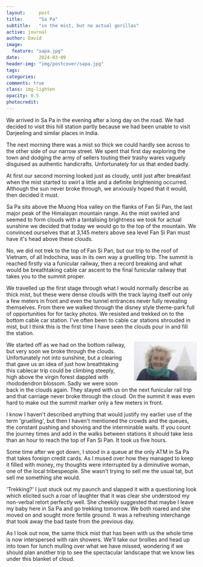 ```yaml
---
layout:     post
title:      "Sa Pa"
subtitle:   "in the mist, but no actual gorillas"
active: journal
author: David
image:
  feature: "sapa.jpg"
date:       2024-03-09
header-img: "img/postcover/sapa.jpg"
tags: 
categories: 
comments: true
class: img-lighten 
opacity: 0.5
photocredit:
---
```


We arrived in Sa Pa in the evening after a long day on the road. We had decided to visit this hill station partly because we had been unable to visit Darjeeling and similar places in India.

The next morning there was a mist so thick we could hardly see across to the other side of our narrow street. We spent that first day exploring the town and dodging the army of sellers touting their trashy wares vaguely disguised as authentic handicrafts. Unfortunately for us that ended badly.

At first our second morning looked just as cloudy, until just after breakfast when the mist started to swirl a little and a definite brightening occurred. Although the sun never broke through, we anxiously hoped that it would, then decided it must.

Sa Pa sits above the Muong Hoa valley on the flanks of Fan Si Pan, the last major peak of the Himalayan mountain range. As the mist swirled and seemed to form clouds with a tantalising brightness we took for actual sunshine we decided that today we would go to the top of the mountain. We convinced ourselves that at 3,145 meters above sea level Fan Si Pan must have it's head above these clouds.

No, we did not trek to the top of Fan Si Pan, but our trip to the roof of Vietnam, of all Indochina, was in its own way a gruelling trip. The summit is reached firstly via a funicular railway, then a record breaking and what would be breathtaking cable car ascent to the final funicular railway that takes you to the summit proper.

We travelled up the first stage through what I would normally describe as thick mist, but these were dense clouds with the track laying itself out only a few meters in front and even the tunnel entrances never fully revealing themselves. From there we walked through the disney style theme-park full of opportunities for for tacky photos. We resisted and trekked on to the bottom cable car station. I've often been to cable car stations shrouded in mist, but I think this is the first time I have seen the clouds pour in and fill the station.

<style>
img {
  float: right;
  margin: 0px 0px 15px 20px;
  width: 33%
}
</style> 
<img src="/img/postbody/fanispan.jpg">
We started off as we had on the bottom railway, but very soon we broke through the clouds. Unfortunately not into sunshine, but a clearing that gave us an idea of just how breathtaking this cablecar trip could be climbing steeply, high above the virgin forest dappled with rhododendron blossom. Sadly we were soon back in the clouds again. They stayed with us on the next funicular rail trip and that carriage never broke through the cloud. On the summit it was even hard to make out the summit marker only a few meters in front.

I know I haven't described anything that would justify my earlier use of the term 'gruelling', but then I haven't mentioned the crowds and the queues, the constant pushing and shoving and the interminable waits. If you count the journey times and add in the walks between stations it should take less than an hour to reach the top of Fan Si Pan. It took us five hours.

Some time after we got down, I stood in a queue at the only ATM in Sa Pa that takes foreign credit cards. As I  mused over how they managed to keep it filled with money, my thoughts were interrupted by a diminutive woman, one of the local tribespeople. She wasn't trying to sell me the usual tat, but sell me something she would.

'Trekking?' I just stuck out my paunch and slapped it with a questioning look which elicited such a roar of laughter that it was clear she understood my non-verbal retort perfectly well. She cheekily suggested that maybe I leave my baby here in Sa Pa and go trekking tomorrow. We both roared and she moved on and sought more fertile ground. It was a refreshing interchange that took away the bad taste from the previous day.

As I look out now, the same thick mist that has been with us the whole time is now interspersed with rain showers. We'll take our brollies and head up into town for lunch mulling over what we have missed, wondering if we should plan another trip to see the spectacular landscape that we know lies under this blanket of cloud.






